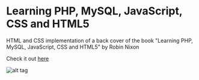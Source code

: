 # Learning PHP, MySQL, JavaScript, CSS and HTML5
HTML and CSS implementation of a back cover of the book "Learning PHP, MySQL, JavaScript, CSS and HTML5" by Robin Nixon

Check it out [here]

![alt tag](https://raw.github.com/pavermakov/learning-php-mysql-javascript-css-and-html5/master/preview.PNG)


[here]: <http://pavermakov.github.io/learning-php-mysql-javascript-css-and-html5/>
